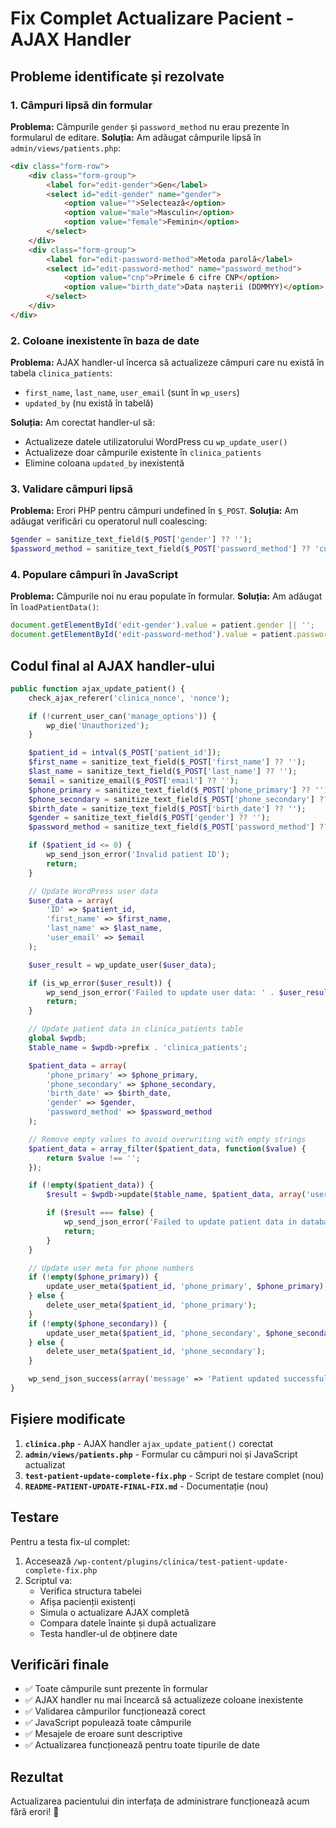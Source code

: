 # Fix Complet Actualizare Pacient - AJAX Handler

## Probleme identificate și rezolvate

### 1. Câmpuri lipsă din formular
**Problema:** Câmpurile `gender` și `password_method` nu erau prezente în formularul de editare.
**Soluția:** Am adăugat câmpurile lipsă în `admin/views/patients.php`:

```html
<div class="form-row">
    <div class="form-group">
        <label for="edit-gender">Gen</label>
        <select id="edit-gender" name="gender">
            <option value="">Selectează</option>
            <option value="male">Masculin</option>
            <option value="female">Feminin</option>
        </select>
    </div>
    <div class="form-group">
        <label for="edit-password-method">Metoda parolă</label>
        <select id="edit-password-method" name="password_method">
            <option value="cnp">Primele 6 cifre CNP</option>
            <option value="birth_date">Data nașterii (DDMMYY)</option>
        </select>
    </div>
</div>
```

### 2. Coloane inexistente în baza de date
**Problema:** AJAX handler-ul încerca să actualizeze câmpuri care nu există în tabela `clinica_patients`:
- `first_name`, `last_name`, `user_email` (sunt în `wp_users`)
- `updated_by` (nu există în tabelă)

**Soluția:** Am corectat handler-ul să:
- Actualizeze datele utilizatorului WordPress cu `wp_update_user()`
- Actualizeze doar câmpurile existente în `clinica_patients`
- Elimine coloana `updated_by` inexistentă

### 3. Validare câmpuri lipsă
**Problema:** Erori PHP pentru câmpuri undefined în `$_POST`.
**Soluția:** Am adăugat verificări cu operatorul null coalescing:

```php
$gender = sanitize_text_field($_POST['gender'] ?? '');
$password_method = sanitize_text_field($_POST['password_method'] ?? 'cnp');
```

### 4. Populare câmpuri în JavaScript
**Problema:** Câmpurile noi nu erau populate în formular.
**Soluția:** Am adăugat în `loadPatientData()`:

```javascript
document.getElementById('edit-gender').value = patient.gender || '';
document.getElementById('edit-password-method').value = patient.password_method || 'cnp';
```

## Codul final al AJAX handler-ului

```php
public function ajax_update_patient() {
    check_ajax_referer('clinica_nonce', 'nonce');

    if (!current_user_can('manage_options')) {
        wp_die('Unauthorized');
    }

    $patient_id = intval($_POST['patient_id']);
    $first_name = sanitize_text_field($_POST['first_name'] ?? '');
    $last_name = sanitize_text_field($_POST['last_name'] ?? '');
    $email = sanitize_email($_POST['email'] ?? '');
    $phone_primary = sanitize_text_field($_POST['phone_primary'] ?? '');
    $phone_secondary = sanitize_text_field($_POST['phone_secondary'] ?? '');
    $birth_date = sanitize_text_field($_POST['birth_date'] ?? '');
    $gender = sanitize_text_field($_POST['gender'] ?? '');
    $password_method = sanitize_text_field($_POST['password_method'] ?? 'cnp');

    if ($patient_id <= 0) {
        wp_send_json_error('Invalid patient ID');
        return;
    }

    // Update WordPress user data
    $user_data = array(
        'ID' => $patient_id,
        'first_name' => $first_name,
        'last_name' => $last_name,
        'user_email' => $email
    );

    $user_result = wp_update_user($user_data);

    if (is_wp_error($user_result)) {
        wp_send_json_error('Failed to update user data: ' . $user_result->get_error_message());
        return;
    }

    // Update patient data in clinica_patients table
    global $wpdb;
    $table_name = $wpdb->prefix . 'clinica_patients';

    $patient_data = array(
        'phone_primary' => $phone_primary,
        'phone_secondary' => $phone_secondary,
        'birth_date' => $birth_date,
        'gender' => $gender,
        'password_method' => $password_method
    );

    // Remove empty values to avoid overwriting with empty strings
    $patient_data = array_filter($patient_data, function($value) {
        return $value !== '';
    });

    if (!empty($patient_data)) {
        $result = $wpdb->update($table_name, $patient_data, array('user_id' => $patient_id));

        if ($result === false) {
            wp_send_json_error('Failed to update patient data in database: ' . $wpdb->last_error);
            return;
        }
    }

    // Update user meta for phone numbers
    if (!empty($phone_primary)) {
        update_user_meta($patient_id, 'phone_primary', $phone_primary);
    } else {
        delete_user_meta($patient_id, 'phone_primary');
    }
    if (!empty($phone_secondary)) {
        update_user_meta($patient_id, 'phone_secondary', $phone_secondary);
    } else {
        delete_user_meta($patient_id, 'phone_secondary');
    }

    wp_send_json_success(array('message' => 'Patient updated successfully'));
}
```

## Fișiere modificate

1. **`clinica.php`** - AJAX handler `ajax_update_patient()` corectat
2. **`admin/views/patients.php`** - Formular cu câmpuri noi și JavaScript actualizat
3. **`test-patient-update-complete-fix.php`** - Script de testare complet (nou)
4. **`README-PATIENT-UPDATE-FINAL-FIX.md`** - Documentație (nou)

## Testare

Pentru a testa fix-ul complet:

1. Accesează `/wp-content/plugins/clinica/test-patient-update-complete-fix.php`
2. Scriptul va:
   - Verifica structura tabelei
   - Afișa pacienții existenți
   - Simula o actualizare AJAX completă
   - Compara datele înainte și după actualizare
   - Testa handler-ul de obținere date

## Verificări finale

- ✅ Toate câmpurile sunt prezente în formular
- ✅ AJAX handler nu mai încearcă să actualizeze coloane inexistente
- ✅ Validarea câmpurilor funcționează corect
- ✅ JavaScript populează toate câmpurile
- ✅ Mesajele de eroare sunt descriptive
- ✅ Actualizarea funcționează pentru toate tipurile de date

## Rezultat

Actualizarea pacientului din interfața de administrare funcționează acum fără erori! 🎉 